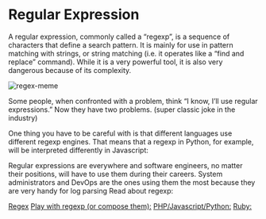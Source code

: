 # Regular Expression
A regular expression, commonly called a “regexp”, is a sequence of characters that define a search pattern.  It is mainly for use in pattern matching with strings, or string matching (i.e. it operates like a “find and replace” command). While it is a very powerful tool, it is also very dangerous because of its complexity.

![regex-meme](https://intranet.alxswe.com/images/contents/sysadmin/concepts/29/regex_now_2_problems.jpg)

Some people, when confronted with a problem, think “I know, I’ll use regular expressions.”   Now they have two problems. (super classic joke in the industry)

One thing you have to be careful with is that different languages use different regexp engines. That means that a regexp in Python, for example, will be interpreted differently in Javascript:

Regular expressions are everywhere and software engineers, no matter their positions, will have to use them during their careers. System administrators and DevOps are the ones using them the most because they are very handy for log parsing
Read about regexp:

[Regex](http://www.regular-expressions.info/)
[Play with regexp (or compose them):](http://www.w3schools.com/jsref/jsref_obj_regexp.asp)
[PHP/Javascript/Python:](https://regex101.com/)
[Ruby:](http://rubular.com/)

